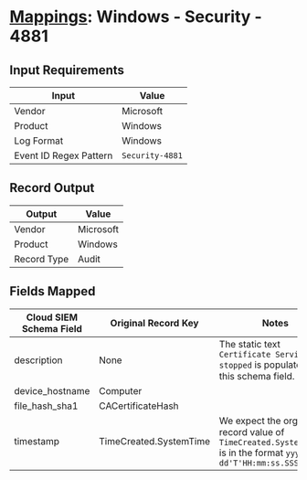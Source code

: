 # [Mappings](README.md): Windows - Security - 4881

## Input Requirements

|Input|Value|
|-----|-----|
|Vendor|Microsoft|
|Product|Windows|
|Log Format|Windows|
|Event ID Regex Pattern|`Security-4881`|

## Record Output

|Output|Value|
|------|-----|
|Vendor|Microsoft|
|Product|Windows|
|Record Type|Audit|

## Fields Mapped

|Cloud SIEM Schema Field|Original Record Key|Notes|
|-----------------------|-------------------|-----|
|description|None|The static text `Certificate Services stopped` is populated in this schema field.|
|device_hostname|Computer||
|file_hash_sha1|CACertificateHash||
|timestamp|TimeCreated.SystemTime|We expect the orginal record value of `TimeCreated.SystemTime` is in the format `yyyy-MM-dd'T'HH:mm:ss.SSSSSSSSSZ`|

